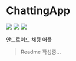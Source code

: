 ChattingApp
===

<a href="https://myengineering.tistory.com/"><img src="https://img.shields.io/badge/blog-myengineering-red.svg" /></a>
<a href="#"><img src="https://img.shields.io/github/last-commit/manduMY/2020.04.10_ChattingApp-KaKao.svg?style=flat" /></a>
<a href="#"><img src="https://img.shields.io/github/languages/top/manduMY/2020.04.10_ChattingApp-KaKao.svg?colorB=yellow&style=flat" /></a>

안드로이드 채팅 어플

> Readme 작성중...
